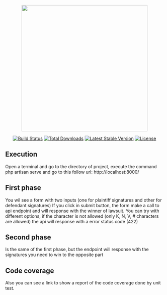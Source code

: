 <p align="center"><img src="https://res.cloudinary.com/dtfbvvkyp/image/upload/v1566331377/laravel-logolockup-cmyk-red.svg" width="400"></p>

<p align="center">
<a href="https://travis-ci.org/laravel/framework"><img src="https://travis-ci.org/laravel/framework.svg" alt="Build Status"></a>
<a href="https://packagist.org/packages/laravel/framework"><img src="https://poser.pugx.org/laravel/framework/d/total.svg" alt="Total Downloads"></a>
<a href="https://packagist.org/packages/laravel/framework"><img src="https://poser.pugx.org/laravel/framework/v/stable.svg" alt="Latest Stable Version"></a>
<a href="https://packagist.org/packages/laravel/framework"><img src="https://poser.pugx.org/laravel/framework/license.svg" alt="License"></a>
</p>

## Execution

Open a terminal and go to the directory of project, execute the command php artisan serve and go to this follow url: http://localhost:8000/

## First phase

You wil see a form with two inputs (one for plaintiff signatures and other for defendant signatures) If you click in submit button, the form make a call to api endpoint and will 
response with the winner of lawsuit. You can try with different options, if the character is not allowed (only K, N, V, # characters are allowed) the api will response with a error status code (422)

## Second phase

Is the same of the first phase, but the endpoint will response with the signatures you need to win to the opposite part 

## Code coverage

Also you can see a link to show a report of the code coverage done by unit test.